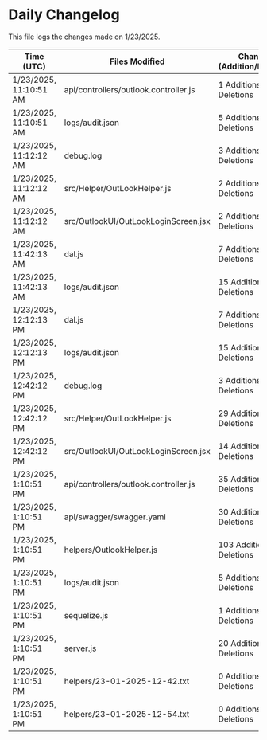 # Daily Changelog

This file logs the changes made on 1/23/2025.

| Time (UTC)             | Files Modified                    | Changes (Addition/Deletion) |
|------------------------|-----------------------------------|-----------------------------|
| 1/23/2025, 11:10:51 AM | api/controllers/outlook.controller.js | 1 Additions & 1 Deletions |
| 1/23/2025, 11:10:51 AM | logs/audit.json | 5 Additions & 5 Deletions |
| 1/23/2025, 11:12:12 AM | debug.log | 3 Additions & 0 Deletions|
| 1/23/2025, 11:12:12 AM | src/Helper/OutLookHelper.js | 2 Additions & 1 Deletions|
| 1/23/2025, 11:12:12 AM | src/OutlookUI/OutLookLoginScreen.jsx | 2 Additions & 0 Deletions|
| 1/23/2025, 11:42:13 AM | dal.js | 7 Additions & 9 Deletions|
| 1/23/2025, 11:42:13 AM | logs/audit.json | 15 Additions & 15 Deletions|
| 1/23/2025, 12:12:13 PM | dal.js | 7 Additions & 9 Deletions|
| 1/23/2025, 12:12:13 PM | logs/audit.json | 15 Additions & 15 Deletions|
| 1/23/2025, 12:42:12 PM | debug.log | 3 Additions & 0 Deletions|
| 1/23/2025, 12:42:12 PM | src/Helper/OutLookHelper.js | 29 Additions & 4 Deletions|
| 1/23/2025, 12:42:12 PM | src/OutlookUI/OutLookLoginScreen.jsx | 14 Additions & 5 Deletions|
| 1/23/2025, 1:10:51 PM | api/controllers/outlook.controller.js | 35 Additions & 8 Deletions|
| 1/23/2025, 1:10:51 PM | api/swagger/swagger.yaml | 30 Additions & 0 Deletions|
| 1/23/2025, 1:10:51 PM | helpers/OutlookHelper.js | 103 Additions & 2 Deletions|
| 1/23/2025, 1:10:51 PM | logs/audit.json | 5 Additions & 5 Deletions|
| 1/23/2025, 1:10:51 PM | sequelize.js | 1 Additions & 1 Deletions|
| 1/23/2025, 1:10:51 PM | server.js | 20 Additions & 25 Deletions|
| 1/23/2025, 1:10:51 PM | helpers/23-01-2025-12-42.txt | 0 Additions & 0 Deletions|
| 1/23/2025, 1:10:51 PM | helpers/23-01-2025-12-54.txt | 0 Additions & 0 Deletions|

